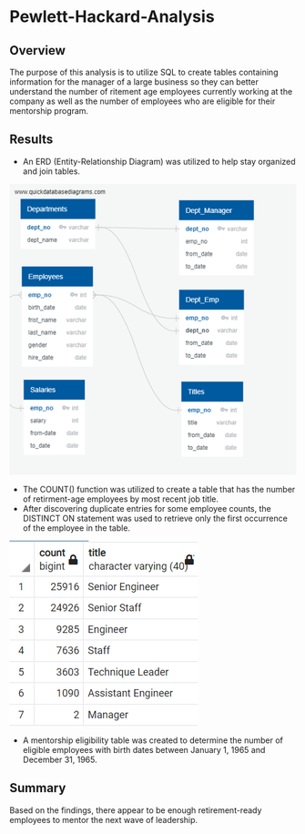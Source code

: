 # Pewlett-Hackard-Analysis

## Overview

The purpose of this analysis is to utilize SQL to create tables containing information for the manager of a large business so they can better understand the number of ritement age employees currently working at the company as well as the number of employees who are eligible for their mentorship program. 

## Results

- An ERD (Entity-Relationship Diagram) was utilized to help stay organized and join tables.

![EmployeeDB](EmployeeDB.png)

- The COUNT() function was utilized to create a table that has the number of retirment-age employees by most recent job title.
- After discovering duplicate entries for some employee counts, the DISTINCT ON statement was used to retrieve only the first occurrence of the employee in the table.

![retiring_titles](retiring_titles.png)

- A mentorship eligibility table was created to determine the number of eligible employees with birth dates between January 1, 1965 and December 31, 1965.


## Summary

Based on the findings, there appear to be enough retirement-ready employees to mentor the next wave of leadership.
